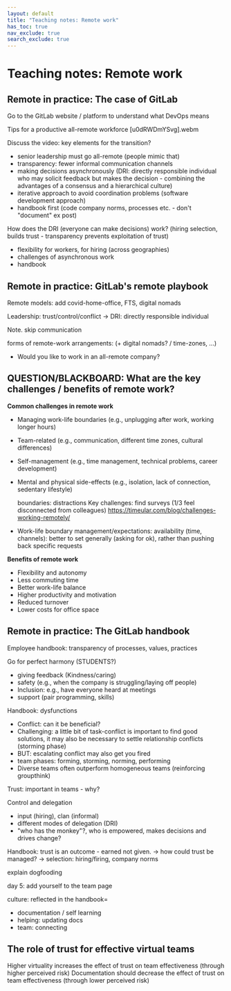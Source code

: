 ```yaml
---
layout: default
title: "Teaching notes: Remote work"
has_toc: true
nav_exclude: true
search_exclude: true
---
```


# Teaching notes: Remote work

## Remote in practice: The case of GitLab

Go to the GitLab website / platform to understand what DevOps means

Tips for a productive all-remote workforce [u0dRWDmYSvg].webm

Discuss the video: key elements for the transition?
- senior leadership must go all-remote (people mimic that)
- transparency: fewer informal communication channels
- making decisions asynchronously (DRI: directly responsible individual who may solicit feedback but makes the decision - combining the advantages of a consensus  and a hierarchical culture)
- iterative approach to avoid coordination problems (software development approach)
- handbook first (code company norms, processes etc. - don't "document" ex post)

How does the DRI (everyone can make decisions) work?  (hiring selection,  builds trust - transparency prevents exploitation of trust)

- flexibility for workers, for hiring (across geographies)
- challenges of asynchronous work
- handbook

## Remote in practice: GitLab's remote playbook

Remote models: add covid-home-office, FTS, digital nomads

Leadership: trust/control/conflict
-> DRI: directly responsible individual

Note. skip communication

forms of remote-work arrangements: (+ digital nomads? / time-zones, ...)

- Would you like to work in an all-remote company?

<div class="page-break"></div>

## QUESTION/BLACKBOARD: What are the key challenges / benefits of remote work?

**Common challenges in remote work**

- Managing work-life boundaries (e.g., unplugging after work, working longer hours)
- Team-related (e.g., communication, different time zones, cultural differences)
- Self-management (e.g., time management, technical problems, career development)
- Mental and physical side-effects (e.g., isolation, lack of connection, sedentary lifestyle)

	boundaries: distractions
	Key challenges: find surveys (1/3 feel disconnected from colleagues)
	https://timeular.com/blog/challenges-working-remotely/
- Work-life boundary management/expectations: availability (time, channels): better to set generally (asking for ok), rather than pushing back specific requests

**Benefits of remote work**

- Flexibility and autonomy
- Less commuting time
- Better work-life balance
- Higher productivity and motivation
- Reduced turnover
- Lower costs for office space


## Remote in practice: The GitLab handbook

Employee handbook: transparency of processes, values, practices

Go for perfect harmony (STUDENTS?)
- giving feedback (Kindness/caring)
- safety (e.g., when the company is struggling/laying off people)
- Inclusion: e.g., have everyone heard at meetings
- support (pair programming, skills)


Handbook: dysfunctions
- Conflict: can it be beneficial?
- Challenging: a little bit of task-conflict is important to find good solutions, it may also be necessary to settle relationship conflicts (storming phase)
- BUT: escalating conflict may also get you fired
- team phases: forming, storming, norming, performing
- Diverse teams often outperform homogeneous teams (reinforcing groupthink)


Trust: important in teams - why?

Control and delegation
- input (hiring), clan (informal)
- different modes of delegation (DRI)
- "who has the monkey"?, who is empowered, makes decisions and drives change?

Handbook: trust is an outcome - earned not given.
-> how could trust be managed? -> selection: hiring/firing, company norms

explain dogfooding

day 5: add yourself to the team page

culture: reflected in the handbook=
- documentation / self learning
- helping: updating docs
- team: connecting


## The role of trust for effective virtual teams

Higher virtuality increases the effect of trust on team effectiveness (through higher perceived risk)
Documentation should decrease the effect of trust on team effectiveness  (through lower perceived risk)

